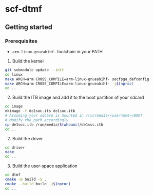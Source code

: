 # scf-dtmf

## Getting started

### Prerequisites

- `arm-linux-gnueabihf-` toolchain in your PATH

1. Build the kernel

```bash
git submodule update --init
cd linux
make ARCH=arm CROSS_COMPILE=arm-linux-gnueabihf- socfpga_defconfig
make ARCH=arm CROSS_COMPILE=arm-linux-gnueabihf- -j$(nproc)
cd ..
```

2. Build the ITB image and add it to the boot partition of your sdcard

```bash
cd image
mkimage -f de1soc.its de1soc.itb
# Assuming your sdcard is mounted in /run/media/<username>/BOOT
# Modify the path accordingly
cp de1soc.itb /run/media/$(whoami)/de1soc.itb
cd ..
```

2. Build the driver

```bash
cd driver
make
cd ..
```

3. Build the user-space application

```bash
cd dtmf
cmake -B build -S .
cmake --build build -j$(nproc)
cd ..
```

